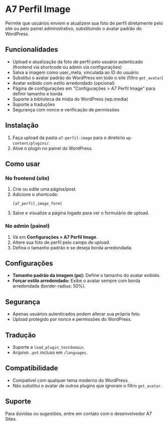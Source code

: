 # A7 Perfil Image

Permite que usuários enviem e atualizem sua foto de perfil diretamente pelo site ou pelo painel administrativo, substituindo o avatar padrão do WordPress.

## Funcionalidades

- Upload e atualização da foto de perfil pelo usuário autenticado (frontend via shortcode ou admin via configurações)
- Salva a imagem como user_meta, vinculada ao ID do usuário
- Substitui o avatar padrão do WordPress em todo o site (filtro `get_avatar`)
- Avatar exibido com estilo arredondado (opcional)
- Página de configurações em "Configurações > A7 Perfil Image" para definir tamanho e borda
- Suporte à biblioteca de mídia do WordPress (wp.media)
- Suporte a traduções
- Segurança com nonce e verificação de permissões

## Instalação

1. Faça upload da pasta `a7-perfil-image` para o diretório `wp-content/plugins/`.
2. Ative o plugin no painel do WordPress.

## Como usar

### No frontend (site)

1. Crie ou edite uma página/post.
2. Adicione o shortcode:
   ```
   [a7_perfil_image_form]
   ```
3. Salve e visualize a página logado para ver o formulário de upload.

### No admin (painel)

1. Vá em **Configurações > A7 Perfil Image**.
2. Altere sua foto de perfil pelo campo de upload.
3. Defina o tamanho padrão e se deseja borda arredondada.

## Configurações

- **Tamanho padrão da imagem (px):** Define o tamanho do avatar exibido.
- **Forçar estilo arredondado:** Exibe o avatar sempre com borda arredondada (border-radius: 50%).

## Segurança

- Apenas usuários autenticados podem alterar sua própria foto.
- Upload protegido por nonce e permissões do WordPress.

## Tradução

- Suporte a `load_plugin_textdomain`.
- Arquivo `.pot` incluso em `/languages`.

## Compatibilidade

- Compatível com qualquer tema moderno do WordPress.
- Não substitui o avatar de outros plugins que ignoram o filtro `get_avatar`.

## Suporte

Para dúvidas ou sugestões, entre em contato com o desenvolvedor A7 Sites.
